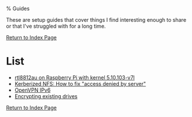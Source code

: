 % Guides

These are setup guides that cover things I find interesting enough to share
or that I've struggled with for a long time.

[Return to Index Page](/cgi-bin/index.lua)

# List
* [rtl8812au on Raspberry Pi with kernel 5.10.103-v7l](/cgi-bin/guide/wifi103.lua)
* [Kerberized NFS: How to fix "access denied by server"](/cgi-bin/guide/krbnfs.lua)
* [OpenVPN IPv6](/cgi-bin/guide/ovpnip6.lua)
* [Encrypting existing drives](/cgi-bin/guide/cryptexisting.lua)

[Return to Index Page](/cgi-bin/index.lua)
